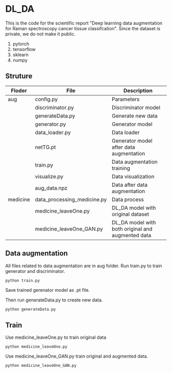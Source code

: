 # DL_DA

This is the code for the scientific report "Deep learning data augmentation for Raman spectroscopy cancer tissue classifcation". Since the dataset is private, we do not make it public.

1. pytorch
2. tensorflow
3. sklearn
4. numpy

## Struture

| Floder   | File                     | Description                                |
| -------- | --------------------------- | ------------------------------------ |
| aug      | config.py                   | Parameters                   |
|          | discriminator.py            | Discriminator model                           |
|          | generateData.py             | Generate new data                         |
|          | generator.py                | Generator model                          |
|          | data_loader.py              | Data loader                 |
|          | netTG.pt                    | Generator model after data augmentation      |
|          | train.py                    | Data augmentation training                    |
|          | visualize.py                | Data visualization  |
|          | aug_data.npz                | Data after data augmentation                         |
| medicine | data_processing_medicine.py | Data process       |
|          | medicine_leaveOne.py        | DL_DA model with original dataset  |
|          | medicine_leaveOne_GAN.py    | DL_DA model with both original and augmented data |

## Data augmentation

All files related to data augmentation are in aug folder. Run train.py to train generator and discriminator.

```python
python train.py
```

Save trained gerenator model as .pt file.

Then run generateData.py to create new data.

~~~
python generateData.py
~~~

## Train

Use medicine_leaveOne.py to train original data

```
python medicine_leaveOne.py
```

Use medicine_leaveOne_GAN.py train original and augmented data.

~~~
python medicine_leaveOne_GAN.py
~~~
